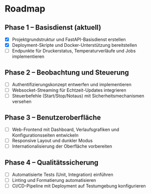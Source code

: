 # Roadmap

## Phase 1 – Basisdienst (aktuell)
- [x] Projektgrundstruktur und FastAPI-Basisdienst erstellen
- [x] Deployment-Skripte und Docker-Unterstützung bereitstellen
- [ ] Endpunkte für Druckerstatus, Temperaturverläufe und Jobs implementieren

## Phase 2 – Beobachtung und Steuerung
- [ ] Authentifizierungskonzept entwerfen und implementieren
- [ ] Websocket-Streaming für Echtzeit-Updates integrieren
- [ ] Steuerbefehle (Start/Stop/Notaus) mit Sicherheitsmechanismen versehen

## Phase 3 – Benutzeroberfläche
- [ ] Web-Frontend mit Dashboard, Verlaufsgrafiken und Konfigurationsseiten entwickeln
- [ ] Responsive Layout und dunkler Modus
- [ ] Internationalisierung der Oberfläche vorbereiten

## Phase 4 – Qualitätssicherung
- [ ] Automatisierte Tests (Unit, Integration) einführen
- [ ] Linting und Formatierung automatisieren
- [ ] CI/CD-Pipeline mit Deployment auf Testumgebung konfigurieren
